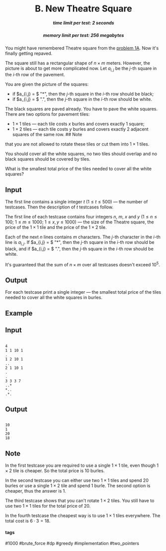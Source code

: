 <h1 style='text-align: center;'> B. New Theatre Square</h1>

<h5 style='text-align: center;'>time limit per test: 2 seconds</h5>
<h5 style='text-align: center;'>memory limit per test: 256 megabytes</h5>

You might have remembered Theatre square from the [problem 1A](https://codeforces.com/problemset/problem/1/A). Now it's finally getting repaved.

The square still has a rectangular shape of $n \times m$ meters. However, the picture is about to get more complicated now. Let $a_{i,j}$ be the $j$-th square in the $i$-th row of the pavement.

You are given the picture of the squares:

* if $a_{i,j} = $ "*", then the $j$-th square in the $i$-th row should be black;
* if $a_{i,j} = $ ".", then the $j$-th square in the $i$-th row should be white.

The black squares are paved already. You have to pave the white squares. There are two options for pavement tiles:

* $1 \times 1$ tiles — each tile costs $x$ burles and covers exactly $1$ square;
* $1 \times 2$ tiles — each tile costs $y$ burles and covers exactly $2$ adjacent squares of the same row. ## Note

 that you are not allowed to rotate these tiles or cut them into $1 \times 1$ tiles.

You should cover all the white squares, no two tiles should overlap and no black squares should be covered by tiles.

What is the smallest total price of the tiles needed to cover all the white squares?

## Input

The first line contains a single integer $t$ ($1 \le t \le 500$) — the number of testcases. Then the description of $t$ testcases follow.

The first line of each testcase contains four integers $n$, $m$, $x$ and $y$ ($1 \le n \le 100$; $1 \le m \le 1000$; $1 \le x, y \le 1000$) — the size of the Theatre square, the price of the $1 \times 1$ tile and the price of the $1 \times 2$ tile.

Each of the next $n$ lines contains $m$ characters. The $j$-th character in the $i$-th line is $a_{i,j}$. If $a_{i,j} = $ "*", then the $j$-th square in the $i$-th row should be black, and if $a_{i,j} = $ ".", then the $j$-th square in the $i$-th row should be white.

It's guaranteed that the sum of $n \times m$ over all testcases doesn't exceed $10^5$.

## Output

For each testcase print a single integer — the smallest total price of the tiles needed to cover all the white squares in burles.

## Example

## Input


```

4
1 1 10 1
.
1 2 10 1
..
2 1 10 1
.
.
3 3 3 7
..*
*..
.*.

```
## Output


```

10
1
20
18

```
## Note

In the first testcase you are required to use a single $1 \times 1$ tile, even though $1 \times 2$ tile is cheaper. So the total price is $10$ burles.

In the second testcase you can either use two $1 \times 1$ tiles and spend $20$ burles or use a single $1 \times 2$ tile and spend $1$ burle. The second option is cheaper, thus the answer is $1$.

The third testcase shows that you can't rotate $1 \times 2$ tiles. You still have to use two $1 \times 1$ tiles for the total price of $20$.

In the fourth testcase the cheapest way is to use $1 \times 1$ tiles everywhere. The total cost is $6 \cdot 3 = 18$.



#### tags 

#1000 #brute_force #dp #greedy #implementation #two_pointers 